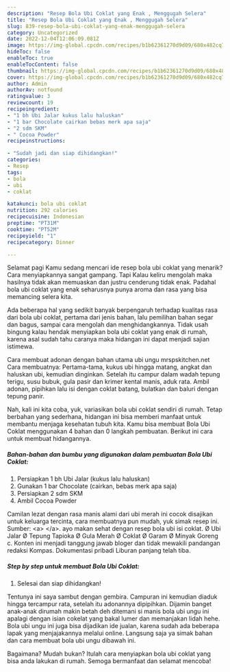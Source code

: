 ```yaml
---
description: "Resep Bola Ubi Coklat yang Enak , Menggugah Selera"
title: "Resep Bola Ubi Coklat yang Enak , Menggugah Selera"
slug: 839-resep-bola-ubi-coklat-yang-enak-menggugah-selera
category: Uncategorized
date: 2022-12-04T12:06:09.081Z
image: https://img-global.cpcdn.com/recipes/b1b62361270d9d09/680x482cq70/bola-ubi-coklat-foto-resep-utama.jpg
hideToc: false
enableToc: true
enableTocContent: false
thumbnail: https://img-global.cpcdn.com/recipes/b1b62361270d9d09/680x482cq70/bola-ubi-coklat-foto-resep-utama.jpg
cover: https://img-global.cpcdn.com/recipes/b1b62361270d9d09/680x482cq70/bola-ubi-coklat-foto-resep-utama.jpg
author: Admin
authorAv: notfound
ratingvalue: 3
reviewcount: 19
recipeingredient:
- "1 bh Ubi Jalar kukus lalu haluskan"
- "1 bar Chocolate cairkan bebas merk apa saja"
- "2 sdm SKM"
- " Cocoa Powder"
recipeinstructions:

- "Sudah jadi dan siap dihidangkan!"
categories:
- Resep
tags:
- bola
- ubi
- coklat

katakunci: bola ubi coklat 
nutrition: 292 calories
recipecuisine: Indonesian
preptime: "PT31M"
cooktime: "PT52M"
recipeyield: "1"
recipecategory: Dinner

---
```



Selamat pagi Kamu sedang mencari ide resep bola ubi coklat yang menarik? Cara menyiapkannya sangat gampang. Tapi Kalau keliru mengolah maka hasilnya tidak akan memuaskan dan justru cenderung tidak enak. Padahal bola ubi coklat yang enak seharusnya punya aroma dan rasa yang bisa memancing selera kita.


Ada beberapa hal yang sedikit banyak berpengaruh terhadap kualitas rasa dari bola ubi coklat, pertama dari jenis bahan, lalu pemilihan bahan segar dan bagus, sampai cara mengolah dan menghidangkannya. Tidak usah bingung kalau hendak menyiapkan bola ubi coklat yang enak di rumah, karena asal sudah tahu caranya maka hidangan ini dapat menjadi sajian istimewa.

Cara membuat adonan dengan bahan utama ubi ungu mrspskitchen.net Cara membuatnya: Pertama-tama, kukus ubi hingga matang, angkat dan haluskan ubi, kemudian dinginkan. Setelah itu campur dalam wadah tepung terigu, susu bubuk, gula pasir dan krimer kental manis, aduk rata. Ambil adonan, pipihkan lalu isi dengan coklat batang, bulatkan dan baluri dengan tepung panir.


Nah, kali ini kita coba, yuk, variasikan bola ubi coklat sendiri di rumah. Tetap berbahan yang sederhana, hidangan ini bisa memberi manfaat untuk membantu menjaga kesehatan tubuh kita. Kamu bisa membuat Bola Ubi Coklat menggunakan 4 bahan dan 0 langkah pembuatan. Berikut ini cara untuk membuat hidangannya.

<!--inarticleads1-->

##### Bahan-bahan dan bumbu yang digunakan dalam pembuatan Bola Ubi Coklat:

1. Persiapkan 1 bh Ubi Jalar (kukus lalu haluskan)
1. Gunakan 1 bar Chocolate (cairkan, bebas merk apa saja)
1. Persiapkan 2 sdm SKM
1. Ambil  Cocoa Powder


Camilan lezat dengan rasa manis alami dari ubi merah ini cocok disajikan untuk keluarga tercinta, cara membuatnya pun mudah, yuk simak resep ini. Sumber: &lt;a&gt; &lt;/a&gt;. ayo makan sehat dengan resep bola ubi isi coklat. Ø Ubi Jalar Ø Tepung Tapioka Ø Gula Merah Ø Coklat Ø Garam Ø Minyak Goreng c. Konten ini menjadi tanggung jawab bloger dan tidak mewakili pandangan redaksi Kompas. Dokumentasi pribadi Liburan panjang telah tiba. 

<!--inarticleads2-->

##### Step by step untuk membuat Bola Ubi Coklat:


1. Selesai dan siap dihidangkan!

Tentunya ini saya sambut dengan gembira. Campuran ini kemudian diaduk hingga tercampur rata, setelah itu adonannya dipipihkan. Dijamin banget anak-anak dirumah makin betah deh ditemani si manis bola ubi ungu ini apalagi dengan isian cokelat yang bakal lumer dan memanjakan lidah hehe. Bola ubi ungu ini juga bisa dijadikan ide jualan, karena sudah ada beberapa lapak yang menjajakannya melalui online. Langsung saja ya simak bahan dan cara membuat bola ubi ungu dibawah ini. 

Bagaimana? Mudah bukan? Itulah cara menyiapkan bola ubi coklat yang bisa anda lakukan di rumah. Semoga bermanfaat dan selamat mencoba!
